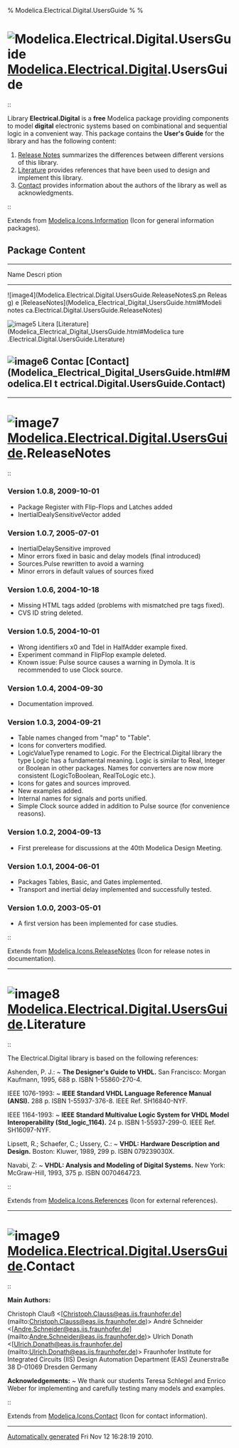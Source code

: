 % Modelica.Electrical.Digital.UsersGuide
% 
% 

![Modelica.Electrical.Digital.UsersGuide](Modelica.Electrical.Digital.UsersGuideI.png) [Modelica.Electrical.Digital](Modelica_Electrical_Digital.html#Modelica.Electrical.Digital).UsersGuide
=============================================================================================================================================================================================

::

Library **Electrical.Digital** is a **free** Modelica package providing
components to model **digital** electronic systems based on
combinational and sequential logic in a convenient way. This package
contains the **User's Guide** for the library and has the following
content:

1.  [Release
    Notes](Modelica_Electrical_Digital_UsersGuide.html#Modelica.Electrical.Digital.UsersGuide.ReleaseNotes)
    summarizes the differences between different versions of this
    library.
2.  [Literature](Modelica_Electrical_Digital_UsersGuide.html#Modelica.Electrical.Digital.UsersGuide.Literature)
    provides references that have been used to design and implement this
    library.
3.  [Contact](Modelica_Electrical_Digital_UsersGuide.html#Modelica.Electrical.Digital.UsersGuide.Contact)
    provides information about the authors of the library as well as
    acknowledgments.

::

Extends from
[Modelica.Icons.Information](Modelica_Icons.html#Modelica.Icons.Information)
(Icon for general information packages).

Package Content
---------------

  ------------------------------------------------------------------------
  Name                                                              Descri
                                                                    ption
  ----------------------------------------------------------------- ------
  ![image4](Modelica.Electrical.Digital.UsersGuide.ReleaseNotesS.pn Releas
  g)                                                                e
  [ReleaseNotes](Modelica_Electrical_Digital_UsersGuide.html#Modeli notes
  ca.Electrical.Digital.UsersGuide.ReleaseNotes)                    

  ![image5](Modelica.Electrical.Digital.UsersGuide.LiteratureS.png) Litera
  [Literature](Modelica_Electrical_Digital_UsersGuide.html#Modelica ture
  .Electrical.Digital.UsersGuide.Literature)                        

  ![image6](Modelica.Electrical.Digital.UsersGuide.ContactS.png)    Contac
  [Contact](Modelica_Electrical_Digital_UsersGuide.html#Modelica.El t
  ectrical.Digital.UsersGuide.Contact)                              
  ------------------------------------------------------------------------

* * * * *

![image7](Modelica.Electrical.Digital.UsersGuide.ReleaseNotesI.png) [Modelica.Electrical.Digital.UsersGuide](Modelica_Electrical_Digital_UsersGuide.html#Modelica.Electrical.Digital.UsersGuide).ReleaseNotes
=============================================================================================================================================================================================================

::

### Version 1.0.8, 2009-10-01

-   Package Register with Flip-Flops and Latches added
-   InertialDealySensitiveVector added

### Version 1.0.7, 2005-07-01

-   InertialDelaySensitive improved
-   Minor errors fixed in basic and delay models (final introduced)
-   Sources.Pulse rewritten to avoid a warning
-   Minor errors in default values of sources fixed

### Version 1.0.6, 2004-10-18

-   Missing HTML tags added (problems with mismatched pre tags fixed).
-   CVS ID string deleted.

### Version 1.0.5, 2004-10-01

-   Wrong identifiers x0 and Tdel in HalfAdder example fixed.
-   Experiment command in FlipFlop example deleted.
-   Known issue: Pulse source causes a warning in Dymola. It is
    recommended to use Clock source.

### Version 1.0.4, 2004-09-30

-   Documentation improved.

### Version 1.0.3, 2004-09-21

-   Table names changed from "map" to "Table".
-   Icons for converters modified.
-   LogicValueType renamed to Logic. For the Electrical.Digital library
    the type Logic has a fundamental meaning. Logic is similar to Real,
    Integer or Boolean in other packages. Names for converters are now
    more consistent (LogicToBoolean, RealToLogic etc.).
-   Icons for gates and sources improved.
-   New examples added.
-   Internal names for signals and ports unified.
-   Simple Clock source added in addition to Pulse source (for
    convenience reasons).

### Version 1.0.2, 2004-09-13

-   First prerelease for discussions at the 40th Modelica Design
    Meeting.

### Version 1.0.1, 2004-06-01

-   Packages Tables, Basic, and Gates implemented.
-   Transport and inertial delay implemented and successfully tested.

### Version 1.0.0, 2003-05-01

-   A first version has been implemented for case studies.

::

Extends from
[Modelica.Icons.ReleaseNotes](Modelica_Icons.html#Modelica.Icons.ReleaseNotes)
(Icon for release notes in documentation).

* * * * *

![image8](Modelica.Electrical.Digital.UsersGuide.LiteratureI.png) [Modelica.Electrical.Digital.UsersGuide](Modelica_Electrical_Digital_UsersGuide.html#Modelica.Electrical.Digital.UsersGuide).Literature
=========================================================================================================================================================================================================

::

The Electrical.Digital library is based on the following references:

Ashenden, P. J.:
  ~ **The Designer's Guide to VHDL.** San Francisco: Morgan Kaufmann,
    1995, 688 p. ISBN 1-55860-270-4.

IEEE 1076-1993:
  ~ **IEEE Standard VHDL Language Reference Manual (ANSI).** 288 p. ISBN
    1-55937-376-8. IEEE Ref. SH16840-NYF.

IEEE 1164-1993:
  ~ **IEEE Standard Multivalue Logic System for VHDL Model
    Interoperability (Std\_logic\_1164).** 24 p. ISBN 1-55937-299-0.
    IEEE Ref. SH16097-NYF.

Lipsett, R.; Schaefer, C.; Ussery, C.:
  ~ **VHDL: Hardware Description and Design.** Boston: Kluwer, 1989, 299
    p. ISBN 079239030X.

Navabi, Z:
  ~ **VHDL: Analysis and Modeling of Digital Systems.** New York:
    McGraw-Hill, 1993, 375 p. ISBN 0070464723.

::

Extends from
[Modelica.Icons.References](Modelica_Icons.html#Modelica.Icons.References)
(Icon for external references).

* * * * *

![image9](Modelica.Electrical.Digital.UsersGuide.ContactI.png) [Modelica.Electrical.Digital.UsersGuide](Modelica_Electrical_Digital_UsersGuide.html#Modelica.Electrical.Digital.UsersGuide).Contact
===================================================================================================================================================================================================

::

**Main Authors:**

Christoph Clauß
<[[Christoph.Clauss@eas.iis.fraunhofer.de](mailto:Christoph.Clauss@eas.iis.fraunhofer.de)](mailto:Christoph.Clauss@eas.iis.fraunhofer.de)\>
André Schneider
<[[Andre.Schneider@eas.iis.fraunhofer.de](mailto:Andre.Schneider@eas.iis.fraunhofer.de)](mailto:Andre.Schneider@eas.iis.fraunhofer.de)\>
Ulrich Donath
<[[Ulrich.Donath@eas.iis.fraunhofer.de](mailto:Ulrich.Donath@eas.iis.fraunhofer.de)](mailto:Ulrich.Donath@eas.iis.fraunhofer.de)\>
Fraunhofer Institute for Integrated Circuits (IIS) Design Automation
Department (EAS) Zeunerstraße 38 D-01069 Dresden Germany

**Acknowledgements:**
  ~ We thank our students Teresa Schlegel and Enrico Weber for
    implementing and carefully testing many models and examples.

::

Extends from
[Modelica.Icons.Contact](Modelica_Icons.html#Modelica.Icons.Contact)
(Icon for contact information).

* * * * *

[Automatically generated](http://www.3ds.com/) Fri Nov 12 16:28:19 2010.
